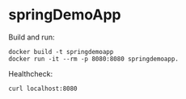 # springDemoApp    

Build and run:
```	
docker build -t springdemoapp
docker run -it --rm -p 8080:8080 springdemoapp.
```
Healthcheck:
```
curl localhost:8080
```
